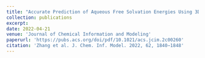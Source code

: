 ```yaml
---
title: "Accurate Prediction of Aqueous Free Solvation Energies Using 3D Atomic Feature-Based Graph Neural Network with Transfer Learning"
collection: publications
excerpt:
date: 2022-04-21
venue: 'Journal of Chemical Information and Modeling'
paperurl: 'https://pubs.acs.org/doi/pdf/10.1021/acs.jcim.2c00260'
citation: 'Zhang et al. J. Chem. Inf. Model. 2022, 62, 1840−1848'
---
```

